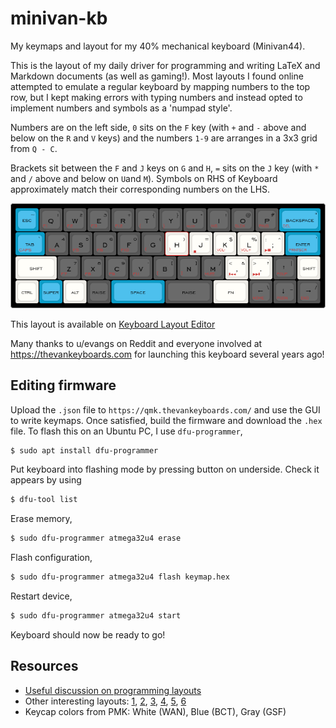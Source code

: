 # minivan-kb

My keymaps and layout for my 40% mechanical keyboard (Minivan44).

This is the layout of my daily driver for programming and writing LaTeX and Markdown documents (as well as gaming!). Most layouts I found online attempted to emulate a regular keyboard by mapping numbers to the top row, but I kept making errors with typing numbers and instead opted to implement numbers and symbols as a 'numpad style'.

Numbers are on the left side, `0` sits on the `F` key (with `+` and `-` above and below on the `R` and `V` keys) and the numbers `1-9` are arranges in a 3x3 grid from `Q - C`.

Brackets sit between the `F` and `J` keys on `G` and `H`, `=` sits on the `J` key (with `*` and `/` above and below on `U`and `M`). Symbols on RHS of Keyboard approximately match their corresponding numbers on the LHS.

![Layout](minivan.png)

This layout is available on [Keyboard Layout Editor](http://www.keyboard-layout-editor.com/#/gists/365410b23a30fb67d62e4e6bd7175a9d)


Many thanks to u/evangs on Reddit and everyone involved at https://thevankeyboards.com for launching this keyboard several years ago!


## Editing firmware

Upload the `.json` file to `https://qmk.thevankeyboards.com/` and use the GUI to write keymaps. Once satisfied, build the firmware and download the `.hex` file. To flash this on an Ubuntu PC, I use `dfu-programmer`,

```bash
$ sudo apt install dfu-programmer
```

Put keyboard into flashing mode by pressing button on underside. Check it appears by using

```bash
$ dfu-tool list
```

Erase memory,

```bash
$ sudo dfu-programmer atmega32u4 erase
```

Flash configuration,
```bash
$ sudo dfu-programmer atmega32u4 flash keymap.hex
```

Restart device,
```bash
$ sudo dfu-programmer atmega32u4 start
```

Keyboard should now be ready to go!


## Resources


- [Useful discussion on programming layouts](https://www.reddit.com/r/MechanicalKeyboards/comments/5o6dkd/layouts_for_programming_on_a_minivan/)
- Other interesting layouts: [1](https://imgur.com/gallery/RrfHy), [2](http://www.keyboard-layout-editor.com/#/gists/34112fcba561109d8516e2a64783120c), [3](https://medium.com/@jack_21924/crackle-keyboard-layout-for-special-characters-e4dd04838231), [4](https://imgur.com/a/GPh48), [5](https://i.redd.it/7kppvdk3r2cy.png), [6](https://www.reddit.com/r/MechanicalKeyboards/comments/6qr917/my_bantam_44_build_with_bluetooth_and_some_rick/)
- Keycap colors from PMK: White (WAN), Blue (BCT), Gray (GSF)

